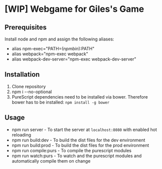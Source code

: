 # [WIP] Webgame for Giles's Game

## Prerequisites
Install node and npm and assign the following aliases:
- alias npm-exec="PATH=$(npm bin):$PATH"
- alias webpack="npm-exec webpack"
- alias webpack-dev-server="npm-exec webpack-dev-server"

## Installation
1. Clone repository
2. npm i --no-optional
3. PureScript dependencies need to be installed via bower. Therefore bower has to be installed: `npm install -g bower`

## Usage
- npm run server - To start the server at `localhost:8080` with enabled hot reloading
- npm run build:dev - To build the dist files for the dev environment
- npm run build:prod - To build the dist files for the prod environment
- npm run compile:purs - To compile the purescript modules
- npm run watch:purs - To watch and the purescript modules and automatically compile them on change
